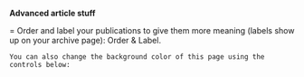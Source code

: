 **Advanced article stuff**

= Order and label your publications to give them more meaning (labels show up on your archive page): Order & Label.

```You can also change the background color of this page using the controls below:```
